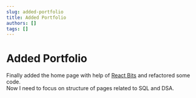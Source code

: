 ```yaml
---
slug: added-portfolio
title: Added Portfolio
authors: []
tags: []
---
```


# Added Portfolio

Finally added the home page with help of [React Bits](https://www.reactbits.dev/) and refactored some code.  
Now I need to focus on structure of pages related to SQL and DSA.